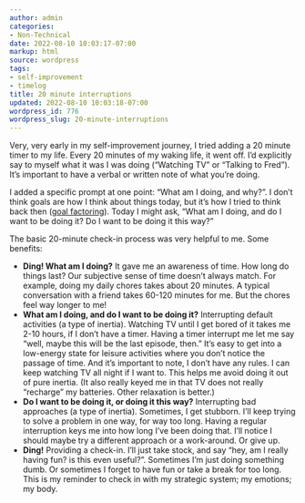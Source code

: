 ```yaml
---
author: admin
categories:
- Non-Technical
date: 2022-08-10 10:03:17-07:00
markup: html
source: wordpress
tags:
- self-improvement
- timelog
title: 20 minute interruptions
updated: 2022-08-10 10:03:18-07:00
wordpress_id: 776
wordpress_slug: 20-minute-interruptions
---
```

Very, very early in my self-improvement journey, I tried adding a 20 minute timer to my life. Every 20 minutes of my waking life, it went off. I’d explicitly say to myself what it was I was doing (“Watching TV” or “Talking to Fred”). It’s important to have a verbal or written note of what you’re doing.

I added a specific prompt at one point: “What am I doing, and why?”. I don’t think goals are how I think about things today, but it’s how I tried to think back then ([goal factoring](https://www.lesswrong.com/tag/goal-factoring#:~:text=Goal%20Factoring%20is%20a%20rationality,that%20better%20accomplish%20the%20goals.)). Today I might ask, “What am I doing, and do I want to be doing it? Do I want to be doing it this way?”

The basic 20-minute check-in process was very helpful to me. Some benefits:

-   **Ding! What am I doing?** It gave me an awareness of time. How long do things last? Our subjective sense of time doesn’t always match. For example, doing my daily chores takes about 20 minutes. A typical conversation with a friend takes 60-120 minutes for me. But the chores feel way longer to me!
-   **What am I doing, and do I want to be doing it?** Interrupting default activities (a type of inertia). Watching TV until I get bored of it takes me 2-10 hours, if I don’t have a timer. Having a timer interrupt me let me say “well, maybe this will be the last episode, then.” It’s easy to get into a low-energy state for leisure activities where you don’t notice the passage of time. And it’s important to note, I don’t have any rules. I can keep watching TV all night if I want to. This helps me avoid doing it out of pure inertia. (It also really keyed me in that TV does not really “recharge” my batteries. Other relaxation is better.)
-   **Do I want to be doing it, or doing it this way?** Interrupting bad approaches (a type of inertia). Sometimes, I get stubborn. I’ll keep trying to solve a problem in one way, for way too long. Having a regular interruption keys me into how long I’ve been doing that. I’ll notice I should maybe try a different approach or a work-around. Or give up.
-   **Ding!** Providing a check-in. I’ll just take stock, and say “hey, am I really having fun? is this even useful?”. Sometimes I’m just doing something dumb. Or sometimes I forget to have fun or take a break for too long. This is my reminder to check in with my strategic system; my emotions; my body.
